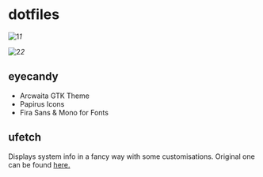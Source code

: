 # dotfiles

![1](https://raw.githubusercontent.com/berkiyo/dotfiles/master/screenshots/gnome.png)*1*

![2](https://raw.githubusercontent.com/berkiyo/dotfiles/master/screenshots/i3.png)*2*

## eyecandy

* Arcwaita GTK Theme
* Papirus Icons
* Fira Sans & Mono for Fonts

## ufetch

Displays system info in a fancy way with some customisations. Original one can be found [here.](https://gitlab.com/jschx/ufetch/)

